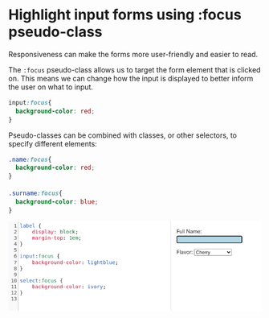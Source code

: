 

# Highlight input forms using :focus pseudo-class


Responsiveness can make the forms more user-friendly and easier to read.

The `:focus` pseudo-class allows us to target the form element that is clicked on. This means we can change how the input is displayed to better inform the user on what to input.  

```css
input:focus{
  background-color: red;
}
```

Pseudo-classes can be combined with classes, or other selectors, to specify different elements:

```css
.name:focus{
  background-color: red;
}

.surname:focus{
  background-color: blue;
}
```


![](_resources/Pasted%20image%2020220806160726.png)